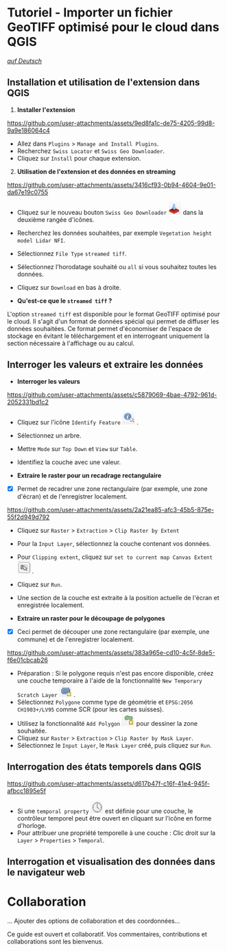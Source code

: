 # Tutoriel - Importer un fichier GeoTIFF optimisé pour le cloud dans QGIS

[_auf Deutsch_](./README.md)

## Installation et utilisation de l'extension dans QGIS

1. **Installer l'extension**

https://github.com/user-attachments/assets/9ed8fa1c-de75-4205-99d8-9a9e186064c4

- Allez dans `Plugins` > `Manage and Install Plugins`.
- Recherchez `Swiss Locator` et `Swiss Geo Downloader`.
- Cliquez sur `Install` pour chaque extension.

2. **Utilisation de l'extension et des données en streaming**

https://github.com/user-attachments/assets/3416cf93-0b94-4604-9e01-da67e19c0755

- Cliquez sur le nouveau bouton `Swiss Geo Downloader` ![](assets/SwissGeoDownloaderIcon.png) dans la deuxième rangée d'icônes.
- Recherchez les données souhaitées, par exemple `Vegetation height model Lidar NFI`.
- Sélectionnez `File Type` `streamed tiff`.
- Sélectionnez l'horodatage souhaité ou `all` si vous souhaitez toutes les données.
- Cliquez sur `Download` en bas à droite.

- **Qu'est-ce que le `streamed tiff` ?**

L'option `streamed tiff` est disponible pour le format GeoTIFF optimisé pour le cloud. Il s'agit d'un format de données spécial qui permet de diffuser les données souhaitées.
Ce format permet d'économiser de l'espace de stockage en évitant le téléchargement et en interrogeant uniquement la section nécessaire à l'affichage ou au calcul.

## Interroger les valeurs et extraire les données

- **Interroger les valeurs**

https://github.com/user-attachments/assets/c5879069-4bae-4792-961d-2052331bd1c2

- Cliquez sur l'icône `Identify Feature` ![](assets/IdentifyFeatureIcon.png) . 
- Sélectionnez un arbre.
- Mettre `Mode` sur `Top Down` et `View` sur `Table`.
- Identifiez la couche avec une valeur.

- **Extraire le raster pour un recadrage rectangulaire**

- [x] Permet de recadrer une zone rectangulaire (par exemple, une zone d'écran) et de l'enregistrer localement.

https://github.com/user-attachments/assets/2a21ea85-afc3-45b5-875e-55f2d949d792

- Cliquez sur `Raster` > `Extraction` > `Clip Raster by Extent`
- Pour la `Input Layer`, sélectionnez la couche contenant vos données.
- Pour `Clipping extent`, cliquez sur `set to current map Canvas Extent` ![](assets/ClippingExtendIcon.png) .
- Cliquez sur `Run`.
- Une section de la couche est extraite à la position actuelle de l'écran et enregistrée localement.

- **Extraire un raster pour le découpage de polygones**

- [x] Ceci permet de découper une zone rectangulaire (par exemple, une commune) et de l'enregistrer localement.

https://github.com/user-attachments/assets/383a965e-cd10-4c5f-8de5-f6e01cbcab26

- Préparation : Si le polygone requis n'est pas encore disponible, créez une couche temporaire à l'aide de la fonctionnalité `New Temporary Scratch Layer` ![](assets/NewTemporaryScratchLayerIcon.png) .
- Sélectionnez `Polygone` comme type de géométrie et `EPSG:2056 CH1903+/LV95` comme SCR (pour les cartes suisses).
- Utilisez la fonctionnalité `Add Polygon` ![](assets/PolygonIcon.png) pour dessiner la zone souhaitée.
- Cliquez sur `Raster` > `Extraction` > `Clip Raster by Mask Layer`.
- Sélectionnez le `Input Layer`, le `Mask Layer` créé, puis cliquez sur `Run`.

## Interrogation des états temporels dans QGIS

https://github.com/user-attachments/assets/d617b47f-c16f-41e4-945f-afbcc1895e5f

- Si une `temporal property` ![](assets/TemporalIcon.png) est définie pour une couche, le contrôleur temporel peut être ouvert en cliquant sur l'icône en forme d'horloge.
- Pour attribuer une propriété temporelle à une couche : Clic droit sur la `Layer` > `Properties` > `Temporal`.

## Interrogation et visualisation des données dans le navigateur web

# Collaboration

… Ajouter des options de collaboration et des coordonnées…

Ce guide est ouvert et collaboratif. Vos commentaires, contributions et collaborations sont les bienvenus.
